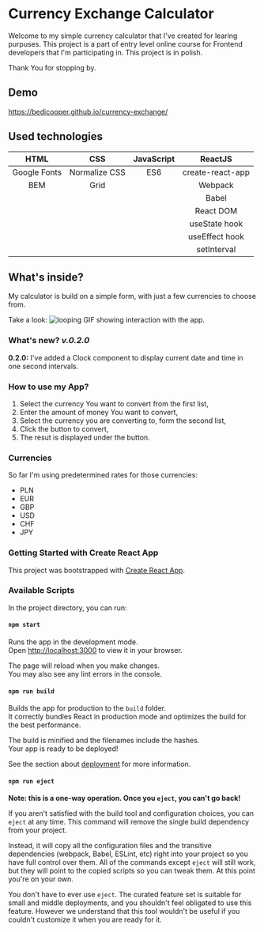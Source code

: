 # Currency Exchange Calculator
Welcome to my simple currency calculator that I've created for learing purpuses.
This project is a part of entry level online course for Frontend developers that I'm participating in.
This project is in polish.

Thank You for stopping by.

## Demo

https://bedicooper.github.io/currency-exchange/

## Used technologies 
|   HTML        |   CSS           |   JavaScript        | ReactJS          |
| :---:         | :---:           | :---:               | :---:            |
| Google Fonts  | Normalize CSS   | ES6                 | create-react-app |
| BEM           | Grid            |                     | Webpack          |
|               |                 |                     | Babel            |
|               |                 |                     | React DOM        |
|               |                 |                     | useState hook    |
|               |                 |                     | useEffect hook   |
|               |                 |                     | setInterval      |

## What's inside?
My calculator is build on a simple form, with just a few currencies to choose from.

Take a look:
![looping GIF showing interaction with the app.](https://github.com/bedicooper/currency-exchange/blob/main/src/img/currExchAnimation.gif?raw=true)

### What's new? _v.0.2.0_
**0.2.0:**
I've added a Clock component to display current date and time in one second intervals.

### How to use my App?
1. Select the currency You want to convert from the first list,
2. Enter the amount of money You want to convert,
3. Select the currency you are converting to, form the second list,
4. Click the button to convert,
5. The resut is displayed under the button.

### Currencies
So far I'm using predetermined rates for those currencies:
- PLN
- EUR
- GBP
- USD
- CHF
- JPY

### Getting Started with Create React App

This project was bootstrapped with [Create React App](https://github.com/facebook/create-react-app).

### Available Scripts

In the project directory, you can run:

#### `npm start`

Runs the app in the development mode.\
Open [http://localhost:3000](http://localhost:3000) to view it in your browser.

The page will reload when you make changes.\
You may also see any lint errors in the console.

#### `npm run build`

Builds the app for production to the `build` folder.\
It correctly bundles React in production mode and optimizes the build for the best performance.

The build is minified and the filenames include the hashes.\
Your app is ready to be deployed!

See the section about [deployment](https://facebook.github.io/create-react-app/docs/deployment) for more information.

#### `npm run eject`

**Note: this is a one-way operation. Once you `eject`, you can't go back!**

If you aren't satisfied with the build tool and configuration choices, you can `eject` at any time. This command will remove the single build dependency from your project.

Instead, it will copy all the configuration files and the transitive dependencies (webpack, Babel, ESLint, etc) right into your project so you have full control over them. All of the commands except `eject` will still work, but they will point to the copied scripts so you can tweak them. At this point you're on your own.

You don't have to ever use `eject`. The curated feature set is suitable for small and middle deployments, and you shouldn't feel obligated to use this feature. However we understand that this tool wouldn't be useful if you couldn't customize it when you are ready for it.
